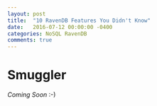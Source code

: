 ```yaml
---
layout: post
title:  "10 RavenDB Features You Didn't Know"
date:   2016-07-12 00:00:00 -0400
categories: NoSQL RavenDB
comments: true
---
```


Smuggler
========

*Coming Soon* :-)